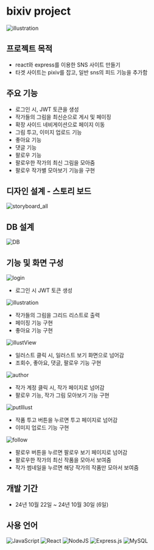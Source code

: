# bixiv project

![illustration](https://github.com/user-attachments/assets/32b32c7b-f2bb-41f6-a893-77188e71cf95)


## 프로젝트 목적

* react와 express를 이용한 SNS 사이트 만들기
* 타겟 사이트는 pixiv를 잡고, 일반 sns의 피드 기능을 추가함


## 주요 기능

* 로그인 시, JWT 토큰을 생성
* 작가들의 그림을 최신순으로 게시 및 페이징
* 확장 사이드 네비게이션으로 페이지 이동
* 그림 투고, 이미지 업로드 기능
* 좋아요 기능
* 댓글 기능
* 팔로우 기능
* 팔로우한 작가의 최신 그림을 모아줌
* 팔로우 작가별 모아보기 기능을 구현


## 디자인 설계 - 스토리 보드

![storyboard_all](https://github.com/user-attachments/assets/d003225c-affd-45bb-8afa-cf4152e72b13)


## DB 설계

![DB](https://github.com/user-attachments/assets/63b211f9-e231-4dac-81fe-b8251bae895d)


## 기능 및 화면 구성

![login](https://github.com/user-attachments/assets/daa49ac5-17f1-4cfb-889b-f0f5a1d02c39)


* 로그인 시 JWT 토큰 생성


![illustration](https://github.com/user-attachments/assets/a9fdf783-a906-4b64-b02a-fab3c7713163)


* 작가들의 그림을 그리드 리스트로 출력
* 페이징 기능 구현
* 좋아요 기능 구현


![illustView](https://github.com/user-attachments/assets/4bbb7061-075e-44dd-8e5e-d01448756150)


* 일러스트 클릭 시, 일러스트 보기 화면으로 넘어감
* 조회수, 좋아요, 댓글, 팔로우 기능 구현


![author](https://github.com/user-attachments/assets/8cc7581f-bb05-4a0f-91a8-ae659d7dd75b)


* 작가 계정 클릭 시, 작가 페이지로 넘어감
* 팔로우 기능, 작가 그림 모아보기 기능 구현


![putIllust](https://github.com/user-attachments/assets/8478f684-bc98-46be-9703-492e25de7e13)


* 작품 투고 버튼을 누르면 투고 페이지로 넘어감
* 이미지 업로드 기능 구현


![follow](https://github.com/user-attachments/assets/e82fdf58-5355-48e7-8cf9-cc9c3f39fe22)


* 팔로우 버튼을 누르면 팔로우 보기 페이지로 넘어감
* 팔로우한 작가의 최신 작품을 모아서 보여줌
* 작가 썸네일을 누르면 해당 작가의 작품만 모아서 보여줌


## 개발 기간
* 24년 10월 22일 ~ 24년 10월 30일 (6일)


## 사용 언어
![JavaScript](https://img.shields.io/badge/javascript-%23323330.svg?style=for-the-badge&logo=javascript&logoColor=%23F7DF1E)
![React](https://img.shields.io/badge/react-%2320232a.svg?style=for-the-badge&logo=react&logoColor=%2361DAFB)
![NodeJS](https://img.shields.io/badge/node.js-6DA55F?style=for-the-badge&logo=node.js&logoColor=white)
![Express.js](https://img.shields.io/badge/express.js-%23404d59.svg?style=for-the-badge&logo=express&logoColor=%2361DAFB)
![MySQL](https://img.shields.io/badge/mysql-4479A1.svg?style=for-the-badge&logo=mysql&logoColor=white)
